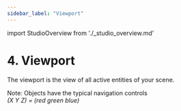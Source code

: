 ```yaml
---
sidebar_label: "Viewport"
---
```

import StudioOverview from './_studio_overview.md'

# 4. Viewport
The viewport is the view of all active entities of your scene.  

<StudioOverview />

Note: Objects have the typical navigation controls  
_(X Y Z) = (red green blue)_
